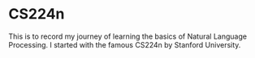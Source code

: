 # CS224n

This is to record my journey of learning the basics of Natural Language Processing. I started with the famous CS224n by Stanford University.
